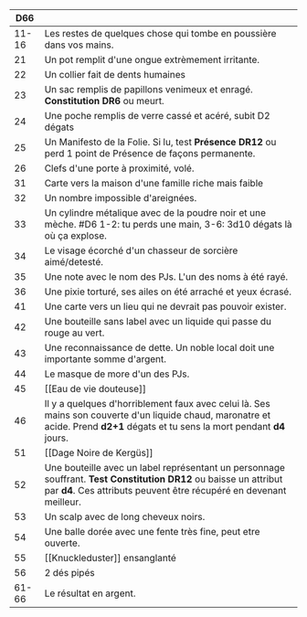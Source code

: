 
| D66   |                                                                                                                                                                                          |
| ----- | ---------------------------------------------------------------------------------------------------------------------------------------------------------------------------------------- |
| 11-16 | Les restes de quelques chose qui tombe en poussière dans vos mains.                                                                                                                      |
| 21    | Un pot remplit d'une ongue extrèmement irritante.                                                                                                                                        |
| 22    | Un collier fait de dents humaines                                                                                                                                                        |
| 23    | Un sac remplis de papillons venimeux et enragé. **Constitution DR6** ou meurt.                                                                                                           |
| 24    | Une poche remplis de verre cassé et acéré, subit D2 dégats                                                                                                                               |
| 25    | Un Manifesto de la Folie. Si lu, test **Présence DR12** ou perd 1 point de Présence de façons permanente.                                                                                |
| 26    | Clefs d'une porte à proximité, volé.                                                                                                                                                     |
| 31    | Carte vers la maison d'une famille riche mais faible                                                                                                                                     |
| 32    | Un nombre impossible d'areignées.                                                                                                                                                        |
| 33    | Un cylindre métalique avec de la poudre noir et une mèche. #D6 1-2: tu perds une main, 3-6: 3d10 dégats là où ça explose.                                                                |
| 34    | Le visage écorché d'un chasseur de sorcière aimé/detesté.                                                                                                                                |
| 35    | Une note avec le nom des PJs. L'un des noms à été rayé.                                                                                                                                  |
| 36    | Une pixie torturé, ses ailes on été arraché et yeux écrasé.                                                                                                                              |
| 41    | Une carte vers un lieu qui ne devrait pas pouvoir exister.                                                                                                                               |
| 42    | Une bouteille sans label avec un liquide qui passe du rouge au vert.                                                                                                                     |
| 43    | Une reconnaissance de dette. Un noble local doit une importante somme d'argent.                                                                                                          |
| 44    | Le masque de more d'un des PJs.                                                                                                                                                          |
| 45    | [[Eau de vie douteuse]]                                                                                                                                                                  |
| 46    | Il y a quelques d'horriblement faux avec celui là. Ses mains son couverte d'un liquide chaud, maronatre et acide. Prend **d2+1** dégats et tu sens la mort pendant **d4** jours.         |
| 51    | [[Dage Noire de Kergüs]]                                                                                                                                                                 |
| 52    | Une bouteille avec un label représentant un personnage souffrant. **Test Constitution DR12** ou baisse un attribut par **d4**. Ces attributs peuvent être récupéré en devenant meilleur. |
| 53    | Un scalp avec de long cheveux noirs.                                                                                                                                                     |
| 54    | Une balle dorée avec une fente très fine, peut etre ouverte.                                                                                                                             |
| 55    | [[Knuckleduster]] ensanglanté                                                                                                                                                            |
| 56    | 2 dés pipés                                                                                                                                                                              |
| 61-66 | Le résultat en argent.                                                                                                                                                                   |

